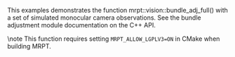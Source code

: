This examples demonstrates the function mrpt::vision::bundle_adj_full() with
a set of simulated monocular camera observations.
See the bundle adjustment module documentation on the C++ API.

\note This function requires setting `MRPT_ALLOW_LGPLV3=ON` in CMake when building MRPT.
